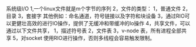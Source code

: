 系统级I/O
1,一个linux文件就是m个字节的序列
2，文件的类型： 1，普通文件  2，目录  3，套接字 其他例如：命名通道，符号链接以及字符和块设备
3，通过RIO可以更健壮高效的进行IO操作，提供了无缓冲和带缓冲的Io操作
4，共享文件，可以通过以下文件共享，
   1，描述符号表 2，文件表 3，v-node 表，所有进程全部共享
5，对socket 使用RIO进行操作，否则多线程会容易触发限制。